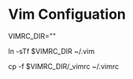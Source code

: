 Vim Configuation
==================

VIMRC_DIR=""


ln -sTf $VIMRC_DIR ~/.vim

cp -f $VIMRC_DIR/_vimrc ~/.vimrc



